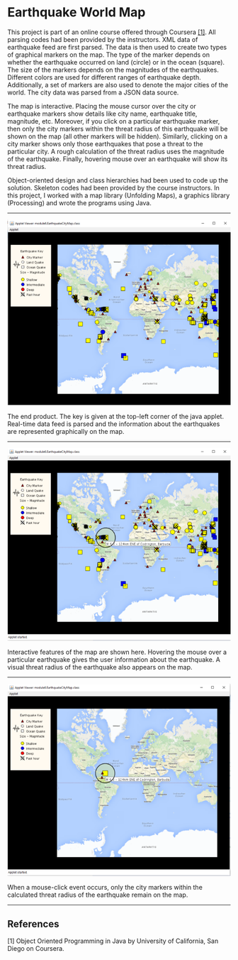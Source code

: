 # Earthquake World Map

This project is part of an online course offered through Coursera [[1]](#references). All parsing codes had been provided by the instructors. XML data of earthquake feed are first parsed. The data is then used to create two types of graphical markers on the map. The type of the marker depends on whether the earthquake occurred on land (circle) or in the ocean (square). The size of the markers depends on the magnitudes of the earthquakes. Different colors are used for different ranges of earthquake depth. Additionally, a set of markers are also used to denote the major cities of the world. The city data was parsed from a JSON data source.

The map is interactive. Placing the mouse cursor over the city or earthquake markers show details like city name, earthquake title, magnitude, etc. Moreover, if you click on a particular earthquake marker, then only the city markers within the threat radius of this earthquake will be shown on the map (all other markers will be hidden). Similarly, clicking on a city marker shows only those earthquakes that pose a threat to the particular city. A rough calculation of the threat radius uses the magnitude of the earthquake. Finally, hovering mouse over an earthquake will show its threat radius.

Object-oriented design and class hierarchies had been used to code up the solution. Skeleton codes had been provided by the course instructors. In this project, I worked with a map library (Unfolding Maps), a graphics library (Processing) and wrote the programs using Java.

---

![Image 1](/images/img1.png)

The end product. The key is given at the top-left corner of the java applet. Real-time data feed is parsed and the information about the earthquakes are represented graphically on the map.

---

![Image 2](/images/img2.png)

Interactive features of the map are shown here. Hovering the mouse over a particular earthquake gives the user information about the earthquake. A visual threat radius of the earthquake also appears on the map.

---

![Image 3](/images/img3.png)

When a mouse-click event occurs, only the city markers within the calculated threat radius of the earthquake remain on the map.

---

## References
[1] Object Oriented Programming in Java by University of California, San Diego on Coursera.
